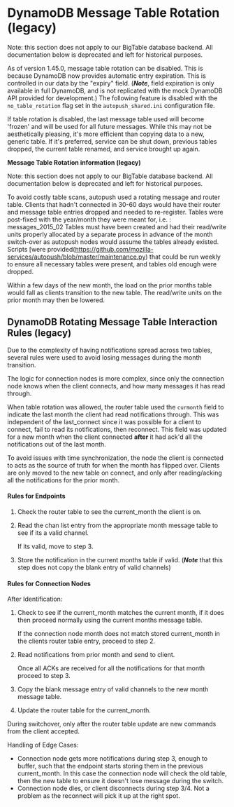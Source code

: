 # DynamoDB Message Table Rotation (legacy)

Note: this section does not apply to our BigTable database backend. 
All documentation below is deprecated and left for historical purposes.

As of version 1.45.0, message table rotation can be disabled. This is
because DynamoDB now provides automatic entry expiration. This is
controlled in our data by the "expiry" field. (_**Note**_, field
expiration is only available in full DynamoDB, and is not replicated
with the mock DynamoDB API provided for development.) The following
feature is disabled with the `no_table_rotation` flag set in the
`autopush_shared.ini` configuration file.

If table rotation is disabled, the last message table used will become
'frozen' and will be used for all future messages. While this may not be
aesthetically pleasing, it's more efficient than copying data to a new,
generic table. If it's preferred, service can be shut down, previous
tables dropped, the current table renamed, and service brought up again.

**Message Table Rotation information (legacy)**

Note: this section does not apply to our BigTable database backend. 
All documentation below is deprecated and left for historical purposes.

To avoid costly table scans, autopush used a rotating message and
router table. Clients that hadn't connected in 30-60 days would have
their router and message table entries dropped and needed to
re-register.
Tables were post-fixed with the year/month they were meant for, i.e. :
    messages_2015_02
Tables must have been created and had their read/write units properly
allocated by a separate process in advance of the month switch-over as
autopush nodes would assume the tables already existed. Scripts [were
provided\(https://github.com/mozilla-services/autopush/blob/master/maintenance.py)
that could be run weekly to ensure all necessary tables were
present, and tables old enough were dropped.

Within a few days of the new month, the load on the prior months table
would fall as clients transition to the new table. The read/write units
on the prior month may then be lowered.

## DynamoDB Rotating Message Table Interaction Rules (legacy)

Due to the complexity of having notifications spread across two tables,
several rules were used to avoid losing messages during the month
transition.

The logic for connection nodes is more complex, since only the
connection node knows when the client connects, and how many messages it
has read through.

When table rotation was allowed, the router table used the `curmonth`
field to indicate the last month the client had read notifications
through. This was independent of the last_connect since it was possible
for a client to connect, fail to read its notifications, then reconnect.
This field was updated for a new month when the client connected **after**
it had ack'd all the notifications out of the last month.


To avoid issues with time synchronization, the node the client is
connected to acts as the source of truth for when the month has flipped
over. Clients are only moved to the new table on connect, and only after
reading/acking all the notifications for the prior month.

#### Rules for Endpoints

1. Check the router table to see the current_month the client is on.

2. Read the chan list entry from the appropriate month message table to
    see if its a valid channel.

    If its valid, move to step 3.

3. Store the notification in the current months table if valid. (_**Note**_
    that this step does not copy the blank entry of valid channels)

#### Rules for Connection Nodes

After Identification:

1. Check to see if the current_month matches the current month, if it
    does then proceed normally using the current months message table.

    If the connection node month does not match stored current_month in
    the clients router table entry, proceed to step 2.

2. Read notifications from prior month and send to client.

    Once all ACKs are received for all the notifications for that month
    proceed to step 3.

3. Copy the blank message entry of valid channels to the new month
    message table.

4. Update the router table for the current_month.

During switchover, only after the router table update are new commands
from the client accepted.

Handling of Edge Cases:

* Connection node gets more notifications during step 3, enough to
    buffer, such that the endpoint starts storing them in the previous
    current_month. In this case the connection node will check the old
    table, then the new table to ensure it doesn't lose message during
    the switch.
* Connection node dies, or client disconnects during step 3/4. Not a
    problem as the reconnect will pick it up at the right spot.
